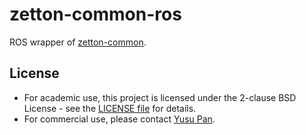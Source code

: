 # zetton-common-ros

ROS wrapper of [zetton-common](https://github.com/project-zetton/zetton-common).

## License

- For academic use, this project is licensed under the 2-clause BSD License - see the [LICENSE file](LICENSE) for details.
- For commercial use, please contact [Yusu Pan](mailto:xxdsox@gmail.com).
